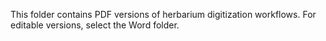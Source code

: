 This folder contains PDF versions of herbarium digitization workflows. For editable versions, select the Word folder.
